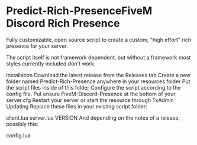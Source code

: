 # Predict-Rich-PresenceFiveM Discord Rich Presence
Fully customizable, open source script to create a custom, "high effort" rich presence for your server.

The script itself is not framework dependent, but without a framework most styles currently included don't work.

Installation
Download the latest release from the Releases tab
Create a new folder named Predict-Rich-Presence anywhere in your resources folder
Put the script files inside of this folder
Configure the script according to the config file.
Put ensure FiveM-Discord-Presence at the bottom of your server.cfg
Restart your server or start the resource through TxAdmin
Updating
Replace these files in your existing script folder:

client.lua
server.lua
VERSION
And depending on the notes of a release, possibly this:

config.lua
